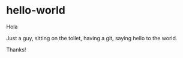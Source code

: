 # hello-world

Hola 

Just a guy, sitting on the toilet, having a git, saying hello to the world.

Thanks!
